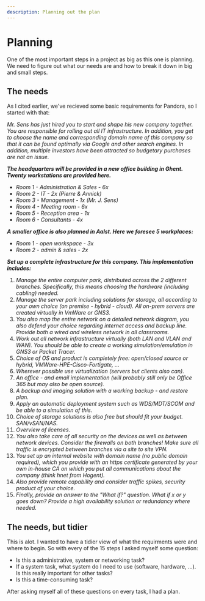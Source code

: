 ```yaml
---
description: Planning out the plan
---
```


# Planning

One of the most important steps in a project as big as this one is planning. We need to figure out what our needs are and how to break it down in big and small steps.

## The needs

As I cited earlier, we've recieved some basic requirements for Pandora, so I started with that:

_Mr. Sens has just hired you to start and shape his new company together. You are responsible for rolling out all IT infrastructure. In addition, you get to choose the name and corresponding domain name of this company so that it can be found optimally via Google and other search engines. In addition, multiple investors have been attracted so budgetary purchases are not an issue._

_**The headquarters will be provided in a new office building in Ghent. Twenty workstations are provided here.**_

* _Room 1 - Administration & Sales - 6x_
* _Room 2 - IT - 2x (Pierre & Annick)_
* _Room 3 - Management - 1x (Mr. J. Sens)_
* _Room 4 - Meeting room - 6x_
* _Room 5 - Reception area - 1x_
* _Room 6 - Consultants - 4x_

_**A smaller office is also planned in Aalst. Here we foresee 5 workplaces:**_

* _Room 1 - open workspace - 3x_
* _Room 2 - admin & sales - 2x_



_**Set up a complete infrastructure for this company. This implementation includes:**_

1. _Manage the entire computer park, distributed across the 2 different branches. Specifically, this means choosing the hardware (including cabling) needed._
2. _Manage the server park including solutions for storage, all according to your own choice (on premise - hybrid - cloud). All on-prem servers are created virtually in VmWare or GNS3._
3. _You also map the entire network on a detailed network diagram, you also defend your choice regarding internet access and backup line. Provide both a wired and wireless network in all classrooms._
4. _Work out all network infrastructure virtually (both LAN and VLAN and WAN). You should be able to create a working simulation/emulation in GNS3 or Packet Tracer._
5. _Choice of OS and product is completely free: open/closed source or hybrid, VMWare-HPE-Cisco-Fortigate, ..._
6. _Wherever possible use virtualization (servers but clients also can)._
7. _An office - and email implementation (will probably still only be Office 365 but may also be open source)._
8. _A backup and imaging solution with a working backup - and restore plan._
9. _Apply an automatic deployment system such as WDS/MDT/SCOM and be able to a simulation of this._
10. _Choice of storage solutions is also free but should fit your budget. SAN/vSAN/NAS._
11. _Overview of licenses._
12. _You also take care of all security on the devices as well as between network devices. Consider the firewalls on both branches! Make sure all traffic is encrypted between branches via a site to site VPN._
13. _You set up an internal website with domain name (no public domain required), which you provide with an https certificate generated by your own in-house CA on which you put all communications about the company (think hnet from Hogent)._
14. _Also provide remote capability and consider traffic spikes, security product of your choice._
15. _Finally, provide an answer to the "What if?" question. What if x or y goes down? Provide a high availability solution or redundancy where needed._

## The needs, but tidier

This is alot. I wanted to have a tidier view of what the requirments were and where to begin. So with every of the 15 steps I asked myself some question:

* Is this a administrative, system or networking task?
* If a system task, what system do I need to use (software, hardware, ...). Is this really important for other tasks?
* Is this a time-consuming task?

After asking myself all of these questions on every task, I had a plan.
